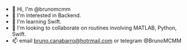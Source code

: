 - 👋 Hi, I'm @brunomcmm
- 👀 I'm interested in Backend.
- 🌱 I'm learning Swift.
- 💞️ I'm looking to collaborate on routines involving MATLAB, Python, Swift.
- 📫 email bruno.canabarro@hotrmail.com or telegram @BrunoMCMM

